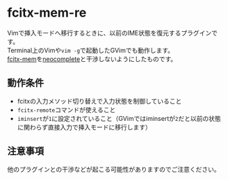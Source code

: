 # fcitx-mem-re
Vimで挿入モードへ移行するときに、以前のIME状態を復元するプラグインです。  
Terminal上のVimや`vim -g`で起動したGVimでも動作します。  
[fcitx-mem](https://github.com/pepo-le/fcitx-mem)を[neocomplete](https://github.com/Shougo/neocomplete.vim)と干渉しないようにしたものです。

## 動作条件
- fcitxの入力メソッド切り替えで入力状態を制御していること
- `fcitx-remote`コマンドが使えること
- `iminsert`が`1`に設定されていること（GVimではiminsertが`2`だと以前の状態に関わらず直接入力で挿入モードに移行します）

## 注意事項
他のプラグインとの干渉などが起こる可能性がありますのでご注意ください。
